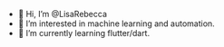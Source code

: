 - 👋 Hi, I’m @LisaRebecca
- 👀 I’m interested in machine learning and automation.
- 🌱 I’m currently learning flutter/dart.

<!---
LisaRebecca/LisaRebecca is a ✨ special ✨ repository because its `README.md` (this file) appears on your GitHub profile.
You can click the Preview link to take a look at your changes.
--->
